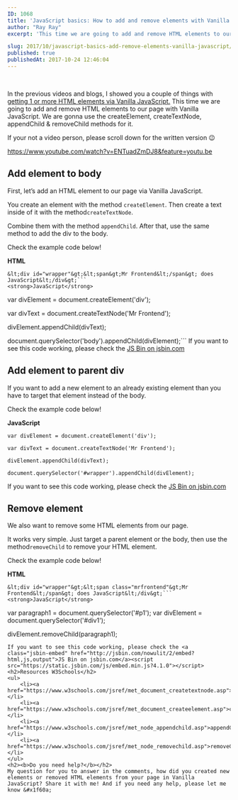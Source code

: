 ```yaml
---
ID: 1068
title: 'JavaScript basics: How to add and remove elements with Vanilla JavaScript'
author: "Ray Ray"
excerpt: 'This time we are going to add and remove HTML elements to our page with Vanilla JavaScript. With the createElement, createTextNode & removeChild.'

slug: 2017/10/javascript-basics-add-remove-elements-vanilla-javascript/
published: true
publishedAt: 2017-10-24 12:46:04
---
```

&nbsp;

In the previous videos and blogs, I showed you a couple of things with <a href="https://byrayray.dev/posts/2017-10-javascript-basics-select-one-or-multiple-html-elements/" target="_blank" rel="noopener">getting 1 or more HTML elements via Vanilla JavaScript.</a> This time we are going to add and remove HTML elements to our page with Vanilla JavaScript. We are gonna use the createElement, createTextNode, appendChild &amp; removeChild methods for it.

If your not a video person, please scroll down for the written version 😉

https://www.youtube.com/watch?v=ENTuadZmDJ8&feature=youtu.be
<h2>Add element to body</h2>
First, let’s add an HTML element to our page via Vanilla JavaScript.

You create an element with the method <code>createElement</code>. Then create a text inside of it with the method<code>createTextNode</code>.

Combine them with the method <code>appendChild</code>. After that, use the same method to add the div to the body.

Check the example code below!

<strong>HTML</strong>
```
&lt;div id="wrapper"&gt;&lt;span&gt;Mr Frontend&lt;/span&gt; does JavaScript&lt;/div&gt;```
<strong>JavaScript</strong>
```
var divElement = document.createElement('div');

var divText = document.createTextNode('Mr Frontend');

divElement.appendChild(divText);

document.querySelector('body').appendChild(divElement);```
If you want to see this code working, please check the <a class="jsbin-embed" href="http://jsbin.com/busocuh/2/embed?html,js,output">JS Bin on jsbin.com</a><script src="https://static.jsbin.com/js/embed.min.js?4.1.0"></script>
<h2>Add element to parent div</h2>
If you want to add a new element to an already existing element than you have to target that element instead of the body.

Check the example code below!

<strong>JavaScript</strong>
```
var divElement = document.createElement('div');

var divText = document.createTextNode('Mr Frontend');

divElement.appendChild(divText);

document.querySelector('#wrapper').appendChild(divElement);
```
If you want to see this code working, please check the <a class="jsbin-embed" href="http://jsbin.com/vidoroc/2/embed?html,js,output">JS Bin on jsbin.com</a><script src="https://static.jsbin.com/js/embed.min.js?4.1.0"></script>
<h2>Remove element</h2>
We also want to remove some HTML elements from our page.

It works very simple. Just target a parent element or the body, then use the method<code>removeChild</code> to remove your HTML element.

Check the example code below!

<strong>HTML</strong>
```
&lt;div id="wrapper"&gt;&lt;span class="mrfrontend"&gt;Mr Frontend&lt;/span&gt; does JavaScript&lt;/div&gt;```
<strong>JavaScript</strong>
```
var paragraph1 = document.querySelector('#p1'); 
var divElement = document.querySelector('#div1'); 

divElement.removeChild(paragraph1);
```
If you want to see this code working, please check the <a class="jsbin-embed" href="http://jsbin.com/nowulit/2/embed?html,js,output">JS Bin on jsbin.com</a><script src="https://static.jsbin.com/js/embed.min.js?4.1.0"></script>
<h2>Resources W3Schools</h2>
<ul>
 	<li><a href="https://www.w3schools.com/jsref/met_document_createtextnode.asp">createTextNode</a></li>
 	<li><a href="https://www.w3schools.com/jsref/met_document_createelement.asp">createElement</a></li>
 	<li><a href="https://www.w3schools.com/jsref/met_node_appendchild.asp">appendChild</a></li>
 	<li><a href="https://www.w3schools.com/jsref/met_node_removechild.asp">removeChild</a></li>
</ul>
<h2><b>Do you need help?</b></h2>
My question for you to answer in the comments, how did you created new elements or removed HTML elements from your page in Vanilla JavaScript? Share it with me! And if you need any help, please let me know &#x1f60a;